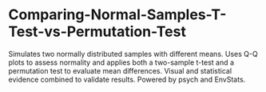 # Comparing-Normal-Samples-T-Test-vs-Permutation-Test
Simulates two normally distributed samples with different means. Uses Q-Q plots to assess normality and applies both a two-sample t-test and a permutation test to evaluate mean differences. Visual and statistical evidence combined to validate results. Powered by psych and EnvStats.  
